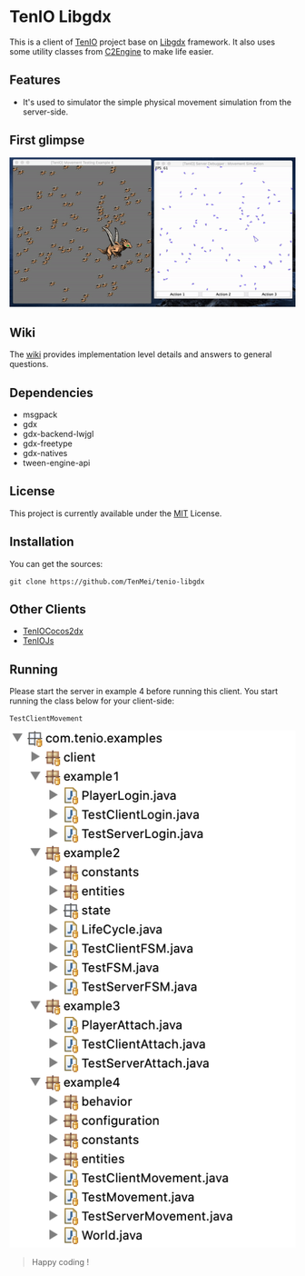 # TenIO Libgdx

This is a client of [TenIO](https://github.com/TenMei/tenio) project base on [Libgdx](https://github.com/libgdx/libgdx) framework. It also uses some utility classes from [C2Engine](https://github.com/mytv1/C2Engine) to make life easier.

## Features
- It's used to simulator the simple physical movement simulation from the server-side.

## First glimpse
![Simple Movement Simulation](https://github.com/TenMei/tenio/blob/master/assets/movement-simulation-example-4.gif)

## Wiki
The [wiki](https://github.com/TenMei/tenio-libgdx/wiki) provides implementation level details and answers to general questions.

## Dependencies
- msgpack
- gdx
- gdx-backend-lwjgl
- gdx-freetype
- gdx-natives
- tween-engine-api

## License
This project is currently available under the [MIT](https://github.com/TenMei/tenio-libgdx/blob/master/LICENSE) License.

## Installation
You can get the sources:
```
git clone https://github.com/TenMei/tenio-libgdx
```

## Other Clients
- [TenIOCocos2dx](https://github.com/TenMei/tenio-cocos2dx)
- [TenIOJs](https://github.com/TenMei/tenio-js.git)

## Running
Please start the server in example 4 before running this client. You start running the class below for your client-side:
```
TestClientMovement
```
![Running](https://github.com/TenMei/tenio/blob/master/assets/tenio-examples.png)

> Happy coding !